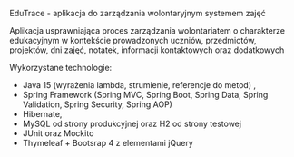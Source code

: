 EduTrace - aplikacja do zarządzania wolontaryjnym systemem zajęć

Aplikacja usprawniająca proces zarządzania wolontariatem o
charakterze edukacyjnym w kontekście prowadzonych
uczniów, przedmiotów, projektów, dni zajęć, notatek,
informacji kontaktowych oraz dodatkowych

Wykorzystane technologie:
- Java 15 (wyrażenia lambda, strumienie, referencje do metod) ,
- Spring Framework (Spring MVC, Spring Boot, Spring Data, Spring Validation, Spring Security, Spring AOP)
- Hibernate,
- MySQL od strony produkcyjnej oraz H2 od strony testowej
- JUnit oraz Mockito
- Thymeleaf + Bootsrap 4 z elementami jQuery 
